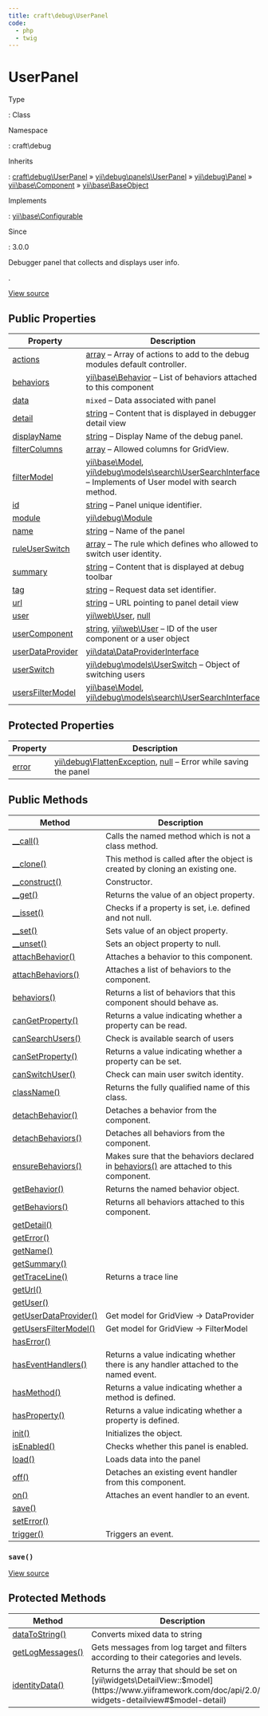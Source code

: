 ```yaml
---
title: craft\debug\UserPanel
code:
  - php
  - twig
---
```


# UserPanel

Type

:   Class

Namespace

:   craft\debug

Inherits

:   [craft\debug\UserPanel](craft-debug-userpanel.md) &raquo;
[yii\debug\panels\UserPanel](https://www.yiiframework.com/extension/yiisoft/yii2-debug/doc/api/2.2/yii-debug-panels-userpanel) &raquo;
[yii\debug\Panel](https://www.yiiframework.com/extension/yiisoft/yii2-debug/doc/api/2.2/yii-debug-panel) &raquo;
[yii\base\Component](https://www.yiiframework.com/doc/api/2.0/yii-base-component) &raquo;
[yii\base\BaseObject](https://www.yiiframework.com/doc/api/2.0/yii-base-baseobject)

Implements

:   [yii\base\Configurable](https://www.yiiframework.com/doc/api/2.0/yii-base-configurable)

Since

:   3.0.0



Debugger panel that collects and displays user info.

.



[View source](https://github.com/craftcms/cms/blob/master/src/debug/UserPanel.php)


## Public Properties

| Property                                                                                                                                                                              | Description
| ------------------------------------------------------------------------------------------------------------------------------------------------------------------------------------- | ------------------------------------------------------------------------------------------------------------------------------------------------------------------------------------------------------------------------------------------------------------------------------------------
| [actions](https://www.yiiframework.com/extension/yiisoft/yii2-debug/doc/api/2.2/yii-debug-panel#$actions-detail "Defined by yii\debug\Panel")                                         | [array](http://php.net/language.types.array) – Array of actions to add to the debug modules default controller.
| [behaviors](https://www.yiiframework.com/doc/api/2.0/yii-base-component#$behaviors-detail "Defined by yii\base\Component")                                                            | [yii\base\Behavior](https://www.yiiframework.com/doc/api/2.0/yii-base-behavior) – List of behaviors attached to this component
| [data](https://www.yiiframework.com/extension/yiisoft/yii2-debug/doc/api/2.2/yii-debug-panel#$data-detail "Defined by yii\debug\Panel")                                               | `mixed` – Data associated with panel
| [detail](https://www.yiiframework.com/extension/yiisoft/yii2-debug/doc/api/2.2/yii-debug-panel#$detail-detail "Defined by yii\debug\Panel")                                           | [string](http://php.net/language.types.string) – Content that is displayed in debugger detail view
| [displayName](https://www.yiiframework.com/extension/yiisoft/yii2-debug/doc/api/2.2/yii-debug-panels-userpanel#$displayName-detail "Defined by yii\debug\panels\UserPanel")           | [string](http://php.net/language.types.string) – Display Name of the debug panel.
| [filterColumns](https://www.yiiframework.com/extension/yiisoft/yii2-debug/doc/api/2.2/yii-debug-panels-userpanel#$filterColumns-detail "Defined by yii\debug\panels\UserPanel")       | [array](http://php.net/language.types.array) – Allowed columns for GridView.
| [filterModel](https://www.yiiframework.com/extension/yiisoft/yii2-debug/doc/api/2.2/yii-debug-panels-userpanel#$filterModel-detail "Defined by yii\debug\panels\UserPanel")           | [yii\base\Model](https://www.yiiframework.com/doc/api/2.0/yii-base-model), [yii\debug\models\search\UserSearchInterface](https://www.yiiframework.com/extension/yiisoft/yii2-debug/doc/api/2.2/yii-debug-models-search-usersearchinterface) – Implements of User model with search method.
| [id](https://www.yiiframework.com/extension/yiisoft/yii2-debug/doc/api/2.2/yii-debug-panel#$id-detail "Defined by yii\debug\Panel")                                                   | [string](http://php.net/language.types.string) – Panel unique identifier.
| [module](https://www.yiiframework.com/extension/yiisoft/yii2-debug/doc/api/2.2/yii-debug-panel#$module-detail "Defined by yii\debug\Panel")                                           | [yii\debug\Module](https://www.yiiframework.com/extension/yiisoft/yii2-debug/doc/api/2.2/yii-debug-module)
| [name](https://www.yiiframework.com/extension/yiisoft/yii2-debug/doc/api/2.2/yii-debug-panel#$name-detail "Defined by yii\debug\Panel")                                               | [string](http://php.net/language.types.string) – Name of the panel
| [ruleUserSwitch](https://www.yiiframework.com/extension/yiisoft/yii2-debug/doc/api/2.2/yii-debug-panels-userpanel#$ruleUserSwitch-detail "Defined by yii\debug\panels\UserPanel")     | [array](http://php.net/language.types.array) – The rule which defines who allowed to switch user identity.
| [summary](https://www.yiiframework.com/extension/yiisoft/yii2-debug/doc/api/2.2/yii-debug-panel#$summary-detail "Defined by yii\debug\Panel")                                         | [string](http://php.net/language.types.string) – Content that is displayed at debug toolbar
| [tag](https://www.yiiframework.com/extension/yiisoft/yii2-debug/doc/api/2.2/yii-debug-panel#$tag-detail "Defined by yii\debug\Panel")                                                 | [string](http://php.net/language.types.string) – Request data set identifier.
| [url](https://www.yiiframework.com/extension/yiisoft/yii2-debug/doc/api/2.2/yii-debug-panel#$url-detail "Defined by yii\debug\Panel")                                                 | [string](http://php.net/language.types.string) – URL pointing to panel detail view
| [user](https://www.yiiframework.com/extension/yiisoft/yii2-debug/doc/api/2.2/yii-debug-panels-userpanel#$user-detail "Defined by yii\debug\panels\UserPanel")                         | [yii\web\User](https://www.yiiframework.com/doc/api/2.0/yii-web-user), [null](http://php.net/language.types.null)
| [userComponent](https://www.yiiframework.com/extension/yiisoft/yii2-debug/doc/api/2.2/yii-debug-panels-userpanel#$userComponent-detail "Defined by yii\debug\panels\UserPanel")       | [string](http://php.net/language.types.string), [yii\web\User](https://www.yiiframework.com/doc/api/2.0/yii-web-user) – ID of the user component or a user object
| [userDataProvider](https://www.yiiframework.com/extension/yiisoft/yii2-debug/doc/api/2.2/yii-debug-panels-userpanel#$userDataProvider-detail "Defined by yii\debug\panels\UserPanel") | [yii\data\DataProviderInterface](https://www.yiiframework.com/doc/api/2.0/yii-data-dataproviderinterface)
| [userSwitch](https://www.yiiframework.com/extension/yiisoft/yii2-debug/doc/api/2.2/yii-debug-panels-userpanel#$userSwitch-detail "Defined by yii\debug\panels\UserPanel")             | [yii\debug\models\UserSwitch](https://www.yiiframework.com/extension/yiisoft/yii2-debug/doc/api/2.2/yii-debug-models-userswitch) – Object of switching users
| [usersFilterModel](https://www.yiiframework.com/extension/yiisoft/yii2-debug/doc/api/2.2/yii-debug-panels-userpanel#$usersFilterModel-detail "Defined by yii\debug\panels\UserPanel") | [yii\base\Model](https://www.yiiframework.com/doc/api/2.0/yii-base-model), [yii\debug\models\search\UserSearchInterface](https://www.yiiframework.com/extension/yiisoft/yii2-debug/doc/api/2.2/yii-debug-models-search-usersearchinterface)



## Protected Properties

| Property                                                                                                                                  | Description
| ----------------------------------------------------------------------------------------------------------------------------------------- | ---------------------------------------------------------------------------------------------------------------------------------------------------------------------------------------------------------
| [error](https://www.yiiframework.com/extension/yiisoft/yii2-debug/doc/api/2.2/yii-debug-panel#$error-detail "Defined by yii\debug\Panel") | [yii\debug\FlattenException](https://www.yiiframework.com/extension/yiisoft/yii2-debug/doc/api/2.2/yii-debug-flattenexception), [null](http://php.net/language.types.null) – Error while saving the panel



## Public Methods

| Method                                                                                                                                                                                         | Description
| ---------------------------------------------------------------------------------------------------------------------------------------------------------------------------------------------- | -----------------------------------------------------------------------------------------------------------------------------------------------------------------------
| [__call()](https://www.yiiframework.com/doc/api/2.0/yii-base-baseobject#__call()-detail "Defined by yii\base\BaseObject")                                                                      | Calls the named method which is not a class method.
| [__clone()](https://www.yiiframework.com/doc/api/2.0/yii-base-component#__clone()-detail "Defined by yii\base\Component")                                                                      | This method is called after the object is created by cloning an existing one.
| [__construct()](https://www.yiiframework.com/doc/api/2.0/yii-base-baseobject#__construct()-detail "Defined by yii\base\BaseObject")                                                            | Constructor.
| [__get()](https://www.yiiframework.com/doc/api/2.0/yii-base-baseobject#__get()-detail "Defined by yii\base\BaseObject")                                                                        | Returns the value of an object property.
| [__isset()](https://www.yiiframework.com/doc/api/2.0/yii-base-baseobject#__isset()-detail "Defined by yii\base\BaseObject")                                                                    | Checks if a property is set, i.e. defined and not null.
| [__set()](https://www.yiiframework.com/doc/api/2.0/yii-base-baseobject#__set()-detail "Defined by yii\base\BaseObject")                                                                        | Sets value of an object property.
| [__unset()](https://www.yiiframework.com/doc/api/2.0/yii-base-baseobject#__unset()-detail "Defined by yii\base\BaseObject")                                                                    | Sets an object property to null.
| [attachBehavior()](https://www.yiiframework.com/doc/api/2.0/yii-base-component#attachBehavior()-detail "Defined by yii\base\Component")                                                        | Attaches a behavior to this component.
| [attachBehaviors()](https://www.yiiframework.com/doc/api/2.0/yii-base-component#attachBehaviors()-detail "Defined by yii\base\Component")                                                      | Attaches a list of behaviors to the component.
| [behaviors()](https://www.yiiframework.com/doc/api/2.0/yii-base-component#behaviors()-detail "Defined by yii\base\Component")                                                                  | Returns a list of behaviors that this component should behave as.
| [canGetProperty()](https://www.yiiframework.com/doc/api/2.0/yii-base-baseobject#canGetProperty()-detail "Defined by yii\base\BaseObject")                                                      | Returns a value indicating whether a property can be read.
| [canSearchUsers()](https://www.yiiframework.com/extension/yiisoft/yii2-debug/doc/api/2.2/yii-debug-panels-userpanel#canSearchUsers()-detail "Defined by yii\debug\panels\UserPanel")           | Check is available search of users
| [canSetProperty()](https://www.yiiframework.com/doc/api/2.0/yii-base-baseobject#canSetProperty()-detail "Defined by yii\base\BaseObject")                                                      | Returns a value indicating whether a property can be set.
| [canSwitchUser()](https://www.yiiframework.com/extension/yiisoft/yii2-debug/doc/api/2.2/yii-debug-panels-userpanel#canSwitchUser()-detail "Defined by yii\debug\panels\UserPanel")             | Check can main user switch identity.
| [className()](https://www.yiiframework.com/doc/api/2.0/yii-base-baseobject#className()-detail "Defined by yii\base\BaseObject")                                                                | Returns the fully qualified name of this class.
| [detachBehavior()](https://www.yiiframework.com/doc/api/2.0/yii-base-component#detachBehavior()-detail "Defined by yii\base\Component")                                                        | Detaches a behavior from the component.
| [detachBehaviors()](https://www.yiiframework.com/doc/api/2.0/yii-base-component#detachBehaviors()-detail "Defined by yii\base\Component")                                                      | Detaches all behaviors from the component.
| [ensureBehaviors()](https://www.yiiframework.com/doc/api/2.0/yii-base-component#ensureBehaviors()-detail "Defined by yii\base\Component")                                                      | Makes sure that the behaviors declared in [behaviors()](https://www.yiiframework.com/doc/api/2.0/yii-base-component#behaviors()-detail) are attached to this component.
| [getBehavior()](https://www.yiiframework.com/doc/api/2.0/yii-base-component#getBehavior()-detail "Defined by yii\base\Component")                                                              | Returns the named behavior object.
| [getBehaviors()](https://www.yiiframework.com/doc/api/2.0/yii-base-component#getBehaviors()-detail "Defined by yii\base\Component")                                                            | Returns all behaviors attached to this component.
| [getDetail()](https://www.yiiframework.com/extension/yiisoft/yii2-debug/doc/api/2.2/yii-debug-panel#getDetail()-detail "Defined by yii\debug\Panel")                                           |
| [getError()](https://www.yiiframework.com/extension/yiisoft/yii2-debug/doc/api/2.2/yii-debug-panel#getError()-detail "Defined by yii\debug\Panel")                                             |
| [getName()](https://www.yiiframework.com/extension/yiisoft/yii2-debug/doc/api/2.2/yii-debug-panel#getName()-detail "Defined by yii\debug\Panel")                                               |
| [getSummary()](https://www.yiiframework.com/extension/yiisoft/yii2-debug/doc/api/2.2/yii-debug-panel#getSummary()-detail "Defined by yii\debug\Panel")                                         |
| [getTraceLine()](https://www.yiiframework.com/extension/yiisoft/yii2-debug/doc/api/2.2/yii-debug-panel#getTraceLine()-detail "Defined by yii\debug\Panel")                                     | Returns a trace line
| [getUrl()](https://www.yiiframework.com/extension/yiisoft/yii2-debug/doc/api/2.2/yii-debug-panel#getUrl()-detail "Defined by yii\debug\Panel")                                                 |
| [getUser()](https://www.yiiframework.com/extension/yiisoft/yii2-debug/doc/api/2.2/yii-debug-panels-userpanel#getUser()-detail "Defined by yii\debug\panels\UserPanel")                         |
| [getUserDataProvider()](https://www.yiiframework.com/extension/yiisoft/yii2-debug/doc/api/2.2/yii-debug-panels-userpanel#getUserDataProvider()-detail "Defined by yii\debug\panels\UserPanel") | Get model for GridView -> DataProvider
| [getUsersFilterModel()](https://www.yiiframework.com/extension/yiisoft/yii2-debug/doc/api/2.2/yii-debug-panels-userpanel#getUsersFilterModel()-detail "Defined by yii\debug\panels\UserPanel") | Get model for GridView -> FilterModel
| [hasError()](https://www.yiiframework.com/extension/yiisoft/yii2-debug/doc/api/2.2/yii-debug-panel#hasError()-detail "Defined by yii\debug\Panel")                                             |
| [hasEventHandlers()](https://www.yiiframework.com/doc/api/2.0/yii-base-component#hasEventHandlers()-detail "Defined by yii\base\Component")                                                    | Returns a value indicating whether there is any handler attached to the named event.
| [hasMethod()](https://www.yiiframework.com/doc/api/2.0/yii-base-baseobject#hasMethod()-detail "Defined by yii\base\BaseObject")                                                                | Returns a value indicating whether a method is defined.
| [hasProperty()](https://www.yiiframework.com/doc/api/2.0/yii-base-baseobject#hasProperty()-detail "Defined by yii\base\BaseObject")                                                            | Returns a value indicating whether a property is defined.
| [init()](https://www.yiiframework.com/doc/api/2.0/yii-base-baseobject#init()-detail "Defined by yii\base\BaseObject")                                                                          | Initializes the object.
| [isEnabled()](https://www.yiiframework.com/extension/yiisoft/yii2-debug/doc/api/2.2/yii-debug-panel#isEnabled()-detail "Defined by yii\debug\Panel")                                           | Checks whether this panel is enabled.
| [load()](https://www.yiiframework.com/extension/yiisoft/yii2-debug/doc/api/2.2/yii-debug-panel#load()-detail "Defined by yii\debug\Panel")                                                     | Loads data into the panel
| [off()](https://www.yiiframework.com/doc/api/2.0/yii-base-component#off()-detail "Defined by yii\base\Component")                                                                              | Detaches an existing event handler from this component.
| [on()](https://www.yiiframework.com/doc/api/2.0/yii-base-component#on()-detail "Defined by yii\base\Component")                                                                                | Attaches an event handler to an event.
| [save()](craft-debug-userpanel.md#method-save)                                                                                                                                                 |
| [setError()](https://www.yiiframework.com/extension/yiisoft/yii2-debug/doc/api/2.2/yii-debug-panel#setError()-detail "Defined by yii\debug\Panel")                                             |
| [trigger()](https://www.yiiframework.com/doc/api/2.0/yii-base-component#trigger()-detail "Defined by yii\base\Component")                                                                      | Triggers an event.

### `save()`










[View source](https://github.com/craftcms/cms/blob/master/src/debug/UserPanel.php#L23-L35)








## Protected Methods

| Method                                                                                                                                                                           | Description
| -------------------------------------------------------------------------------------------------------------------------------------------------------------------------------- | -------------------------------------------------------------------------------------------------------------------------------------------------------
| [dataToString()](https://www.yiiframework.com/extension/yiisoft/yii2-debug/doc/api/2.2/yii-debug-panels-userpanel#dataToString()-detail "Defined by yii\debug\panels\UserPanel") | Converts mixed data to string
| [getLogMessages()](https://www.yiiframework.com/extension/yiisoft/yii2-debug/doc/api/2.2/yii-debug-panel#getLogMessages()-detail "Defined by yii\debug\Panel")                   | Gets messages from log target and filters according to their categories and levels.
| [identityData()](https://www.yiiframework.com/extension/yiisoft/yii2-debug/doc/api/2.2/yii-debug-panels-userpanel#identityData()-detail "Defined by yii\debug\panels\UserPanel") | Returns the array that should be set on [yii\widgets\DetailView::$model](https://www.yiiframework.com/doc/api/2.0/yii-widgets-detailview#$model-detail)






